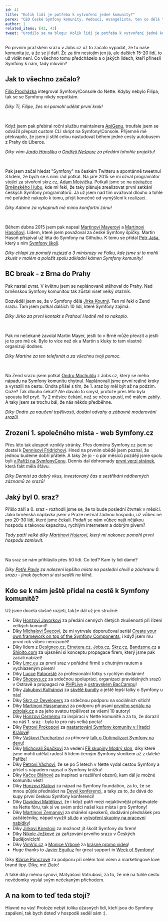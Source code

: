```yaml
---
id: 41
title: "Kolik lidí je potřeba k vytvoření jedné komunity?"
perex: "CEO České Symfony komunity. Vedoucí, evangelista, ten co dělá tu Symfony komunitu... Tak mi mnozí z vás občas říkají. Já se však pořád nemůžu zbavit pocitu, že za Symfony komunitou, tak jak ji známe v její dnešní podobě, nejsou vidět ty desítky dalších tváří, na kterých to celé stojí. Tváří lidí, kteří k ní přispěli malým či velkým dílem, kteří mě nakopli, a kteří mi pomáhají víc, než si sami vůbec uvědomují. Bez nich by tady totiž dnes nebylo vůbec nic. A proto bych vám o nich dnes rád řekl."
author: 1
related_items: [42, 43]
tweet: "Urodilo se na blogu: Kolik lidí je potřeba k vytvoření jedné komunity? #retro #story #community"
---
```


Po prvním pražském srazu v Jobs.cz už to začalo vypadat, že tu naše komunita je, a že se jí daří. Že za tím nestojím jen já, ale dalších 15-20 lidí, to už vidět není. Co všechno tomu předcházelo a o jakých lidech, kteří přinesli Symfony k nám, tady mluvím?


## Jak to všechno začalo?

[Filip Procházka](https://filip-prochazka.com) integroval Symfony\Console do Nette. Kdyby nebylo Filipa, tak se se Symfony nikdy nepotkám.

*Díky Ti, Filipe, žes mi pomohl udělat první krok!*

<br>

Když jsem pak přebíral roční službu maintainera [ApiGenu](https://github.com/ApiGen), troufale jsem se odvážil přepsat custom CLI skript na Symfony\Console. Příjemně mě překvapilo, že jsem ji stihl celou nastudovat během jedné cesty autobusem z Prahy do Liberce.

*Díky vám [Jardo Hanslíku](https://twitter.com/kukulich) a [Ondřeji Nešpore](https://twitter.com/andrewsville) za předání tohohle projektu!*

<br>

Pak jsem začal hledat "Symfony" na českém Twitteru a spontánně tweetnul 3 lidem, že bych se s nimi rád potkal. Na jaře 2015 se mi ozval programátor stojící za stvoření skrz.cz, [Adam Motvička](http://motvicka.cz/). Potkali jsme se na [otvíračce Brněnského Hubu](https://www.facebook.com/events/848674628536913), kde mi řekl, že taky plánuje zrealizovat první setkání českých Symfony programátorů. Já už jsem nad tím uvažoval dlouho a tohle mě pořádně nakoplo k tomu, přejít konečně od vymýšlení k realizaci.

*Díky Adame za vykopnutí mě mimo komfortní zónu!*

<br>

Během dubna 2015 jsem pak napsal [Martinovi Mayerovi](https://twitter.com/mayermartin) a [Martinovi Hasoňovi](https://twitter.com/hasonm). Lidem, které jsem považoval za české Symfony špičky. Martin Hasoň přispíval už léta do Symfony na Githubu. K tomu se přidal [Petr Jaša](https://twitter.com/spicimedved), který s ním [Symfony školí](https://www.webuni.cz/).

*Díky chlapi za pomalý rozjezd a 3 minisrazy ve Falku, kde jsme si to mohli zkusit v malém a položit spolu základní kámen Symfony komunity!*


## BC break - z Brna do Prahy

Pak nastal zvrat. V květnu jsem se neplánovaně stěhoval do Prahy. Nad brněnskou Symfony komunitou tak zůstal viset velký otazník.

Dozvěděl jsem se, že v Symfony dělá [Jirka Koutný](https://twitter.com/kutny). Ten mi řekl o Zend srazu. Tam jsem potkal dalších 10 lidí, které Symfony zajímá.

*Díky Jirko za první kontakt s Prahou! Hodně mě to nakoplo.*

<br>

Pak mi nečekaně zavolal Martin Mayer, jestli to v Brně může převzít a jestli je to pro mě ok. Bylo to více než ok a Martin s kluky to tam vlastně organizují dodnes.

*Díky Martine za ten telefonát a za všechnu tvoji pomoc.*

<br>

Na Zend srazu jsem potkal [Ondru Machuldu](https://twitter.com/OndraM) z Jobs.cz, který se mého nápadu na Symfony komunitu chytnul. Naplánovali jsme první reálné kroky a vyrazili na cestu. Ondra přišel s tím, že 1. sraz by měl být až na podzim. Cože? Tak dlouho čekat? Ale dávalo to smysl, protože přes léto byla spousta lidí pryč. Ty 2 měsíce čekání, než se něco spustí, mě málem zabily. A taky jsem se trochu bál, že nás někdo předběhne.

*Díky Ondro za naučení trpělivosti, dodání odvahy a zábavné moderování srazů!*

## Zrození 1. společného místa - web Symfony.cz

Přes léto tak alespoň vznikly stránky. Přes doménu Symfony.cz jsem se dostal k [Dennisovi Fridrichovi](http://www.defr.cz/). Hned na prvním obědě jsem poznal, že jednou budeme dobří přátelé. A taky že jo - o pár měsíců později jsme spolu byli [v Paříži na SymfonyConu](http://pariscon2015.symfony.com/). Dennis dal dohromady [první verzi stránek](http://www.symfony.cz), která fakt měla šťávu.

*Díky Dennisi za dobrý vkus, investovaný čas a sestříhání nádherných záznamů ze srazů!*

## Jaký byl 0. sraz?

Přišlo září a 0. sraz - rozhodli jsme se, že to bude poslední čtvrtek v měsíci. Jako brněnská náplavka jsem v Praze neznal žádnou hospodu, už vůbec ne pro 20-30 lidí, které jsme čekali. Podaří se nám vůbec najít nějákou hospodu s takovou kapacitou, rychlým internetem a dobrým pivem?

*Tady patří velké díky [Martinovi Hujerovi](https://www.martinhujer.cz/), který mi nakonec pomohl první hospodu zamluvit.*

<br>


Na sraz se nám přihlásilo přes 50 lidí. Co teď? Kam ty lidi dáme?

*Díky [Petře Pavle](http://pepa.info/) za nalezení lepšího místa na poslední chvíli a záchranu 0. srazu - jinak bychom si asi seděli na klíně.*


## Kdo se k nám ještě přidal na cestě k Symfony komunitě?


Už jsme docela slušně rozjetí, takže dál už jen stručně:

- Díky [Honzovi Javorkovi](https://twitter.com/honzajavorek) za předání cenných 4letých zkušeností při řízení velkých komunit!
- Díky [Michalovi Švecovi](https://twitter.com/svecmichal), že mi vytrvale doporučoval seriál [Create your own framework on top of the Symfony Components](http://symfony.com/blog/create-your-own-framework-on-top-of-the-symfony-components), i když jsem mu první rok vůbec nerozuměl!
- Díky lidem z [Designeo.cz](http://designeo.cz/), [Etnetera.cz](http://etnetera.cz/), [Jobs.cz](http://jobs.cz/), [Skrz.cz](http://skrz.cz/), [Bandzone.cz](http://bandzone.cz/) a [Shipito.com](http://shipito.com/) za ujasnění si konceptu propagace firem, který jsme pak začali nabízet!
- Díky [Lmc.eu](https://www.lmc.eu/) za první sraz v pořádné firmě s chutným rautem a vychlazeným pivem!
- Díky [Lucce](http://kvitekmedovy.rajce.idnes.cz/) [Patoprsté](https://www.linkedin.com/in/patoprstalucia) za profesionální fotky s rychlým dodáním!
- Díky [Shopsys.cz](https://www.shopsys.cz/) za srdečnou spolupráci, organizaci pravidelných srazů v Ostravě a propagaci na [PHPLive](http://www.phplive.cz/) a [ostravském BacCampu](http://www.barcampostrava.cz/)!
- Díky [Jakubovi Kulhánovi](https://twitter.com/jakubkulhan) za [skvělé bundly](https://github.com/skrz) a ještě lepší talky o Symfony u nás!
- Díky [Skrz.cz Developers](https://twitter.com/skrzczdev) za srdečnou podporu na sociálních sítích!
- Díky [Martinovi Hassmanovi](https://twitter.com/hassmanm) za podporu při psaní [prvního seriálu na zdrojak.cz](https://www.zdrojak.cz/serialy/symfony-po-kruckach/) a za jeho svatou trpělivost se všemi 10 autory!
- Díky [Honzovi Černému](https://twitter.com/iamchemix) za inspiraci v Nette komunitě a za to, že dorazil na náš 1. sraz - byla to pro nás velká pocta!
- Díky [Petrovi Prokopovi](https://twitter.com/petrnikolas) za [nastartování Symfony komunity v Hradci Králové](https://www.facebook.com/events/628065150674904/)!
- Díky [Vaškovi Purchartovi](https://twitter.com/vasekpurchart) za přínosný [talk o Optimalizaci Symfony na devu](https://www.youtube.com/watch?v=f93mNBJ-IUA)!
- Díky [Michovali Špačkovi](https://www.michalspacek.cz/) za vedení [FB skupiny Modrý slon](https://www.facebook.com/groups/modryslon), díky které jsme mohli udělat radost 5 lidem černým Symfony sloníkem až z daleké Paříže!
- Díky [Petrovi Váchovi](https://twitter.com/petr_vacha), že se po 5 letech v Nette vydal cestou Symfony a přišel s nápadem napsat o Symfony knížku!
- Díky [Kačce Bláhové](https://www.linkedin.com/in/ka%C4%8Dka-bl%C3%A1hov%C3%A1-828677a6) za inspiraci a rozšíření obzorů, kam dál je možné komunitu vést!
- Díky [Honzovi Klatovi](https://twitter.com/klatys) za nápad na Symfony foundation, za to, že se mnou půjde přednášet na [Devel konferenci](http://devel.cz/konference), a taky za to, že dává do kupy první českou Symfony konferenci!
- Díky [Davidovi Matějkovi](https://twitter.com/matej_21), že i když patří mezi nejaktivnější přispěvatele na Nette fóru, tak si ve svém srdci našel kus místa i pro Symfony!
- Díky [Martinovi Zemanovi](https://www.zemistr.eu/) za shánění speakerů, dodávání přednášek pro začátečníky, nápad využít [sli.do](https://www.sli.do/home) a [vytvoření skupiny na pracovní nabídky](https://www.facebook.com/groups/ceska.symfony.komunita.prace)!
- Díky [Jirkovi Kneslovi](http://www.knesl.com/) za možnost jít školit Symfony do firem!
- Díky [Nikole Ježkové](https://twitter.com/roxtri_cz) za zařizování prvního srazu v Českých Budějovicích!
- Díky [VímVíc.cz](https://www.vimvic.cz/) a [Monice Vrbové](https://www.instagram.com/monikavrbova) za [krásné promo video](https://www.facebook.com/symfonisti/videos/969858443063966/)!
- Huge thanks to [Javier Eguiluz](https://twitter.com/javiereguiluz) for great support in [Week of Symfony](http://symfony.com/blog/category/a-week-of-symfony)!

Díky [Klárce Ponczové](https://www.linkedin.com/in/klaraponczova) za podporu při celém tom všem a marketingové love brand tipy. Díky, mé Zlato!

A také díky mému synovi, Matyášovi Votrubovi, za to, že mě na tuhle cestu nevědomky vyslal svým nečekaným příchodem.


## A na kom to teď teda stojí?

Hlavně na vás! Protože nebýt tolika úžasných lidí, kteří jsou do Symfony zapálení, tak bych doteď v hospodě seděl sám :).
